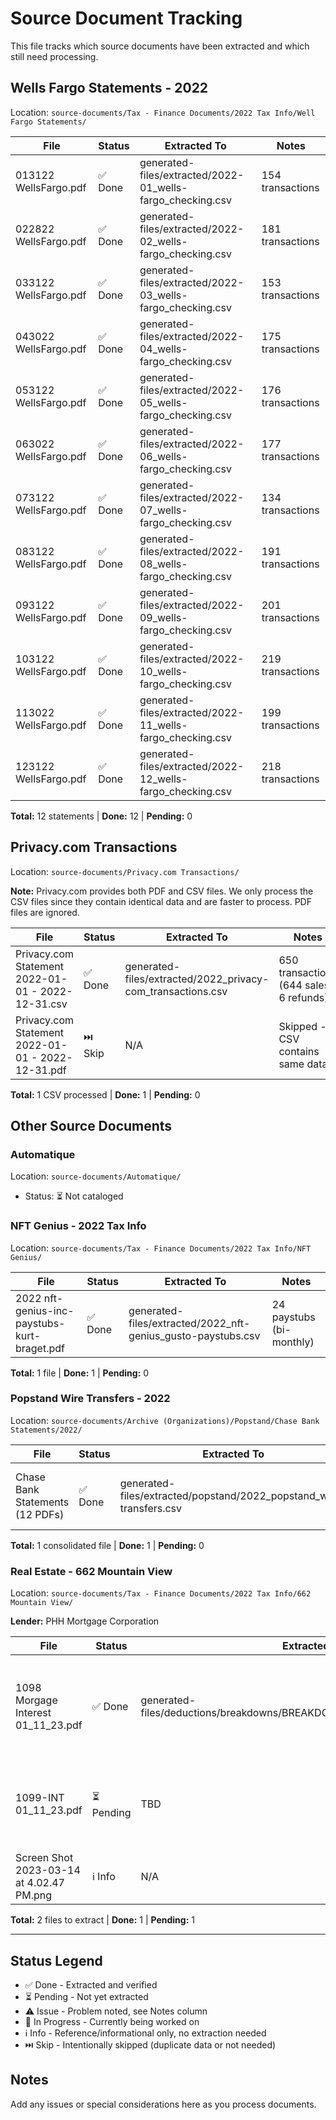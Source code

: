 # Source Document Tracking

This file tracks which source documents have been extracted and which still need processing.

## Wells Fargo Statements - 2022

Location: `source-documents/Tax - Finance Documents/2022 Tax Info/Well Fargo Statements/`

| File | Status | Extracted To | Notes |
|------|--------|--------------|-------|
| 013122 WellsFargo.pdf | ✅ Done | generated-files/extracted/2022-01_wells-fargo_checking.csv | 154 transactions |
| 022822 WellsFargo.pdf | ✅ Done | generated-files/extracted/2022-02_wells-fargo_checking.csv | 181 transactions |
| 033122 WellsFargo.pdf | ✅ Done | generated-files/extracted/2022-03_wells-fargo_checking.csv | 153 transactions |
| 043022 WellsFargo.pdf | ✅ Done | generated-files/extracted/2022-04_wells-fargo_checking.csv | 175 transactions |
| 053122 WellsFargo.pdf | ✅ Done | generated-files/extracted/2022-05_wells-fargo_checking.csv | 176 transactions |
| 063022 WellsFargo.pdf | ✅ Done | generated-files/extracted/2022-06_wells-fargo_checking.csv | 177 transactions |
| 073122 WellsFargo.pdf | ✅ Done | generated-files/extracted/2022-07_wells-fargo_checking.csv | 134 transactions |
| 083122 WellsFargo.pdf | ✅ Done | generated-files/extracted/2022-08_wells-fargo_checking.csv | 191 transactions |
| 093122 WellsFargo.pdf | ✅ Done | generated-files/extracted/2022-09_wells-fargo_checking.csv | 201 transactions |
| 103122 WellsFargo.pdf | ✅ Done | generated-files/extracted/2022-10_wells-fargo_checking.csv | 219 transactions |
| 113022 WellsFargo.pdf | ✅ Done | generated-files/extracted/2022-11_wells-fargo_checking.csv | 199 transactions |
| 123122 WellsFargo.pdf | ✅ Done | generated-files/extracted/2022-12_wells-fargo_checking.csv | 218 transactions |

**Total:** 12 statements | **Done:** 12 | **Pending:** 0

## Privacy.com Transactions

Location: `source-documents/Privacy.com Transactions/`

**Note:** Privacy.com provides both PDF and CSV files. We only process the CSV files since they contain identical data and are faster to process. PDF files are ignored.

| File | Status | Extracted To | Notes |
|------|--------|--------------|-------|
| Privacy.com Statement 2022-01-01 - 2022-12-31.csv | ✅ Done | generated-files/extracted/2022_privacy-com_transactions.csv | 650 transactions (644 sales, 6 refunds) |
| Privacy.com Statement 2022-01-01 - 2022-12-31.pdf | ⏭️ Skip | N/A | Skipped - CSV contains same data |

**Total:** 1 CSV processed | **Done:** 1 | **Pending:** 0

## Other Source Documents

### Automatique
Location: `source-documents/Automatique/`
- Status: ⏳ Not cataloged

### NFT Genius - 2022 Tax Info
Location: `source-documents/Tax - Finance Documents/2022 Tax Info/NFT Genius/`

| File | Status | Extracted To | Notes |
|------|--------|--------------|-------|
| 2022 nft-genius-inc-paystubs-kurt-braget.pdf | ✅ Done | generated-files/extracted/2022_nft-genius_gusto-paystubs.csv | 24 paystubs (bi-monthly) |

**Total:** 1 file | **Done:** 1 | **Pending:** 0

### Popstand Wire Transfers - 2022
Location: `source-documents/Archive (Organizations)/Popstand/Chase Bank Statements/2022/`

| File | Status | Extracted To | Notes |
|------|--------|--------------|-------|
| Chase Bank Statements (12 PDFs) | ✅ Done | generated-files/extracted/popstand/2022_popstand_wire-transfers.csv | 62 wire transfers consolidated from Chase statements |

**Total:** 1 consolidated file | **Done:** 1 | **Pending:** 0

### Real Estate - 662 Mountain View
Location: `source-documents/Tax - Finance Documents/2022 Tax Info/662 Mountain View/`

**Lender:** PHH Mortgage Corporation

| File | Status | Extracted To | Notes |
|------|--------|--------------|-------|
| 1098 Morgage Interest 01_11_23.pdf | ✅ Done | generated-files/deductions/breakdowns/BREAKDOWN_2022_Mortgage_Interest.md | Form 1098: $20,410.43 interest paid, $887.50 PMI. See comprehensive analysis document. |
| 1099-INT 01_11_23.pdf | ⏳ Pending | TBD | Form 1099-INT: Interest income from mortgage escrow account (taxable) |
| Screen Shot 2023-03-14 at 4.02.47 PM.png | ℹ️ Info | N/A | 2022 tax return payment reference ($24,420) |

**Total:** 2 files to extract | **Done:** 1 | **Pending:** 1

---

## Status Legend
- ✅ Done - Extracted and verified
- ⏳ Pending - Not yet extracted
- ⚠️ Issue - Problem noted, see Notes column
- 🔄 In Progress - Currently being worked on
- ℹ️ Info - Reference/informational only, no extraction needed
- ⏭️ Skip - Intentionally skipped (duplicate data or not needed)

## Notes
Add any issues or special considerations here as you process documents.

